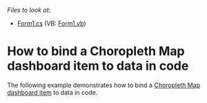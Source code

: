 <!-- default file list -->
*Files to look at*:

* [Form1.cs](./CS/Dashboard_CreateChoroplethMap/Form1.cs) (VB: [Form1.vb](./VB/Dashboard_CreateChoroplethMap/Form1.vb))
<!-- default file list end -->
# How to bind a Choropleth Map dashboard item to data in code


<p>The following example demonstrates how to bind a <a href="https://documentation.devexpress.com/#Dashboard/CustomDocument16487">Choropleth Map dashboard item</a> to data in code.</p>

<br/>


